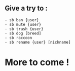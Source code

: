 ## Give a try to :
    - sb ban {user} 
    - sb mute {user}
    - sb trash {user}
    - sb dog [breed]
    - sb raccoon
    - sb rename {user} [nickname]

# More to come !
